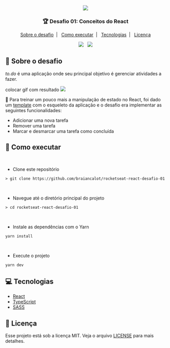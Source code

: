 <h2 align="center">
  <img src="https://i.imgur.com/f1pikoQ.png"/>
</h2>

<h3 align="center">
🏆 Desafio 01: Conceitos do React
</h3>

<p align="center">
  <a href="#rocket-sobre-o-desafio">Sobre o desafio</a>&nbsp;&nbsp;|&nbsp;&nbsp;
  <a href="#rocket-como-executar">Como executar</a>&nbsp;&nbsp;|&nbsp;&nbsp;
  <a href="#computer-tecnologias">Tecnologias</a>&nbsp;&nbsp;|&nbsp;&nbsp;
  <a href="#memo-licença">Licença</a>
</p>

<p align="center">
  <img src="https://img.shields.io/badge/Made by-BraianCalot-blue"/>
  &nbsp;
  <img src="https://img.shields.io/github/license/braiancalot/rocketseat-react-desafio-01"/>
</p>

## :rocket: Sobre o desafio

*to.do* é uma aplicação onde seu principal objetivo é gerenciar atividades a fazer. 

colocar gif com resultado
<img src="https://i.imgur.com/9LHUETa.png"/>

:dart: Para treinar um pouco mais a manipulação de estado no React, foi dado um [template](https://github.com/rocketseat-education/ignite-template-reactjs-conceitos-do-react) com o esqueleto da aplicação e o desafio era implementar as seguintes funcionalidades: 
- Adicionar uma nova tarefa
- Remover uma tarefa
- Marcar e desmarcar uma tarefa como concluída

## :rocket: Como executar 

</br>

- Clone este repositório

```
> git clone https://github.com/braiancalot/rocketseat-react-desafio-01
```

</br>

- Navegue até o diretório principal do projeto
```
> cd rocketseat-react-desafio-01
```

</br>

- Instale as dependências com o Yarn
```
yarn install
```

</br>

- Execute o projeto
```
yarn dev
```

## :computer: Tecnologias

- [React](https://pt-br.reactjs.org)
- [TypeScript](https://www.typescriptlang.org)
- [SASS](https://sass-lang.com)


## :memo: Licença

Esse projeto está sob a licença MIT. Veja o arquivo [LICENSE](LICENSE) para mais detalhes.
